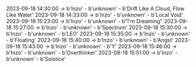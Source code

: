 2023-09-18 14:30:00 -> b'Inzo' - b'unknown' - b'Drift Like A Cloud, Flow Like Water'
2023-09-18 14:33:00 -> b'Inzo' - b'unknown' - b'Local Void'
2023-09-18 15:23:00 -> b'Inzo' - b'unknown' - b"I'm Dreaming"
2023-09-18 15:27:00 -> b'Inzo' - b'unknown' - b'Spectrum'
2023-09-18 15:30:00 -> b'Inzo' - b'unknown' - b'LEO'
2023-09-18 15:35:00 -> b'Inzo' - b'unknown' - b'Floating'
2023-09-18 15:40:00 -> b'Inzo' - b'unknown' - b'Angst'
2023-09-18 15:43:00 -> b'Inzo' - b'unknown' - b'Y'
2023-09-18 15:46:00 -> b'Inzo' - b'unknown' - b'Overthinker'
2023-09-18 15:51:00 -> b'Inzo' - b'unknown' - b'Solstice'
